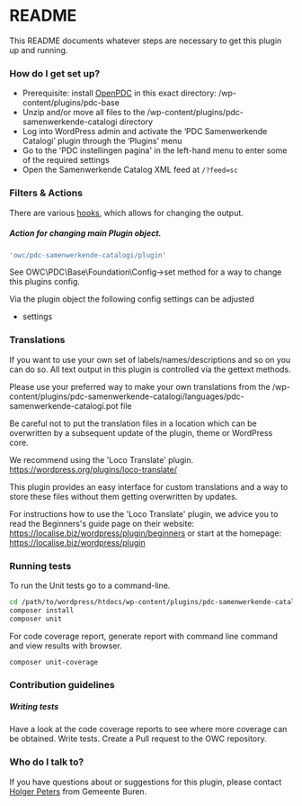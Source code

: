 # README #

This README documents whatever steps are necessary to get this plugin up and running.

### How do I get set up? ###

* Prerequisite: install [OpenPDC](https://github.com/openwebconcept/plugin-pdc-base) in this exact directory: /wp-content/plugins/pdc-base
* Unzip and/or move all files to the /wp-content/plugins/pdc-samenwerkende-catalogi directory
* Log into WordPress admin and activate the ‘PDC Samenwerkende Catalogi’ plugin through the ‘Plugins’ menu
* Go to the 'PDC instellingen pagina' in the left-hand menu to enter some of the required settings
* Open the Samenwerkende Catalog XML feed at `/?feed=sc`

### Filters & Actions

There are various [hooks](https://codex.wordpress.org/Plugin_API/Hooks), which allows for changing the output.

##### Action for changing main Plugin object.
```php
'owc/pdc-samenwerkende-catalogi/plugin'
```

See OWC\PDC\Base\Foundation\Config->set method for a way to change this plugins config.

Via the plugin object the following config settings can be adjusted
- settings

### Translations ###

If you want to use your own set of labels/names/descriptions and so on you can do so.
All text output in this plugin is controlled via the gettext methods.

Please use your preferred way to make your own translations from the /wp-content/plugins/pdc-samenwerkende-catalogi/languages/pdc-samenwerkende-catalogi.pot file

Be careful not to put the translation files in a location which can be overwritten by a subsequent update of the plugin, theme or WordPress core.

We recommend using the 'Loco Translate' plugin.
https://wordpress.org/plugins/loco-translate/

This plugin provides an easy interface for custom translations and a way to store these files without them getting overwritten by updates.

For instructions how to use the 'Loco Translate' plugin, we advice you to read the Beginners's guide page on their website: https://localise.biz/wordpress/plugin/beginners
or start at the homepage: https://localise.biz/wordpress/plugin

### Running tests ###
To run the Unit tests go to a command-line.
```bash
cd /path/to/wordpress/htdocs/wp-content/plugins/pdc-samenwerkende-catalogi/
composer install
composer unit
```

For code coverage report, generate report with command line command and view results with browser.
```bash
composer unit-coverage
```

### Contribution guidelines ###

##### Writing tests
Have a look at the code coverage reports to see where more coverage can be obtained.
Write tests.
Create a Pull request to the OWC repository.

### Who do I talk to? ###
If you have questions about or suggestions for this plugin, please contact <a href="mailto:hpeters@Buren.nl">Holger Peters</a> from Gemeente Buren.

